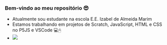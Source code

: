### Bem-vindo ao meu repositório 😎

- Atualmente sou estudante na escola E.E. Izabel de Almeida Marim
- Estamos trabalhando em projetos de Scratch, JavaScript, HTML e CSS no P5JS e VSCode 💻🖱
- ![](https://tenor.com/bhjmv.gif)
